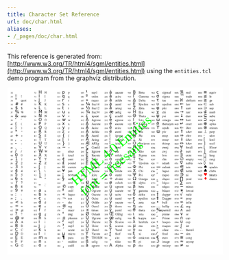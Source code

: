 ```yaml
---
title: Character Set Reference
url: doc/char.html
aliases:
- /_pages/doc/char.html
---
```

This reference is generated from: [http://www.w3.org/TR/html4/sgml/entities.html](http://www.w3.org/TR/html4/sgml/entities.html) using the `entities.tcl` demo program from the graphviz distribution.

[![character glyphs](/doc/gdtclft.entities.example.png)](/doc/gdtclft.entities.example.png)
